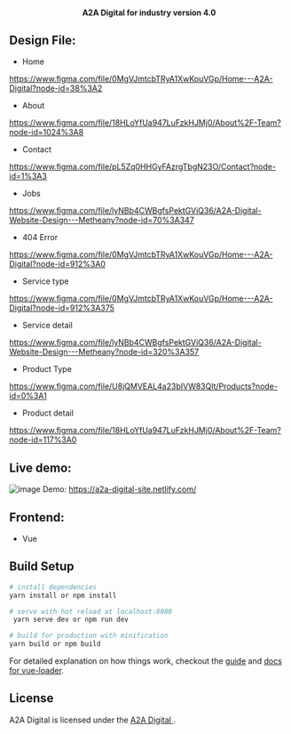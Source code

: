 <h4 align="center">A2A Digital for industry version 4.0
  

## Design File:

+ Home

https://www.figma.com/file/0MgVJmtcbTRyA1XwKouVGp/Home---A2A-Digital?node-id=38%3A2

+ About

https://www.figma.com/file/18HLoYfUa947LuFzkHJMj0/About%2F-Team?node-id=1024%3A8
+ Contact

https://www.figma.com/file/pL5Zq0HHGyFAzrgTbgN23O/Contact?node-id=1%3A3

+ Jobs

https://www.figma.com/file/lyNBb4CWBgfsPektGViQ36/A2A-Digital-Website-Design---Metheany?node-id=70%3A347

+ 404 Error

https://www.figma.com/file/0MgVJmtcbTRyA1XwKouVGp/Home---A2A-Digital?node-id=912%3A0

+ Service type

https://www.figma.com/file/0MgVJmtcbTRyA1XwKouVGp/Home---A2A-Digital?node-id=912%3A375
+ Service detail

https://www.figma.com/file/lyNBb4CWBgfsPektGViQ36/A2A-Digital-Website-Design---Metheany?node-id=320%3A357

+ Product Type

https://www.figma.com/file/U8jQMVEAL4a23bIVW83Qlt/Products?node-id=0%3A1
+ Product detail

https://www.figma.com/file/18HLoYfUa947LuFzkHJMj0/About%2F-Team?node-id=117%3A0

## Live demo:

![image](https://github.com/A2A-Digital/a2a-digital-site/blob/master/static/home.png)
Demo: https://a2a-digital-site.netlify.com/

## Frontend:
  - Vue 

## Build Setup

``` bash
# install dependencies
yarn install or npm install

# serve with hot reload at localhost:8080
 yarn serve dev or npm run dev

# build for production with minification
yarn build or npm build 

```
For detailed explanation on how things work, checkout the [guide](http://vuejs-templates.github.io/webpack/) and [docs for vue-loader](http://vuejs.github.io/vue-loader).


## License
A2A Digital is licensed under the [ A2A Digital ](LICENSE).
